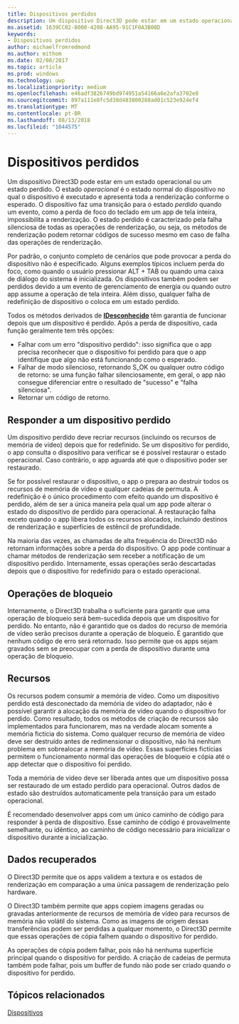 ```yaml
---
title: Dispositivos perdidos
description: Um dispositivo Direct3D pode estar em um estado operacional ou perdido.
ms.assetid: 1639CC02-8000-4208-AA95-91C1F0A3B08D
keywords:
- Dispositivos perdidos
author: michaelfromredmond
ms.author: mithom
ms.date: 02/08/2017
ms.topic: article
ms.prod: windows
ms.technology: uwp
ms.localizationpriority: medium
ms.openlocfilehash: e46adf3826749bd974951a54166a6e2afa3702e8
ms.sourcegitcommit: 897a111e8fc5d38d483800288ad01c523e924ef4
ms.translationtype: MT
ms.contentlocale: pt-BR
ms.lasthandoff: 08/13/2018
ms.locfileid: "1044575"
---
```

# <a name="lost-devices"></a>Dispositivos perdidos


Um dispositivo Direct3D pode estar em um estado operacional ou um estado perdido. O estado *operacional* é o estado normal do dispositivo no qual o dispositivo é executado e apresenta toda a renderização conforme o esperado. O dispositivo faz uma transição para o estado *perdido* quando um evento, como a perda de foco do teclado em um app de tela inteira, impossibilita a renderização. O estado perdido é caracterizado pela falha silenciosa de todas as operações de renderização, ou seja, os métodos de renderização podem retornar códigos de sucesso mesmo em caso de falha das operações de renderização.

Por padrão, o conjunto completo de cenários que pode provocar a perda do dispositivo não é especificado. Alguns exemplos típicos incluem perda do foco, como quando o usuário pressionar ALT + TAB ou quando uma caixa de diálogo do sistema é inicializada. Os dispositivos também podem ser perdidos devido a um evento de gerenciamento de energia ou quando outro app assume a operação de tela inteira. Além disso, qualquer falha de redefinição de dispositivo o coloca em um estado perdido.

Todos os métodos derivados de [**IDesconhecido**](https://msdn.microsoft.com/library/windows/desktop/ms680509) têm garantia de funcionar depois que um dispositivo é perdido. Após a perda de dispositivo, cada função geralmente tem três opções:

-   Falhar com um erro "dispositivo perdido": isso significa que o app precisa reconhecer que o dispositivo foi perdido para que o app identifique que algo não está funcionando como o esperado.
-   Falhar de modo silencioso, retornando S\_OK ou qualquer outro código de retorno: se uma função falhar silenciosamente, em geral, o app não consegue diferenciar entre o resultado de "sucesso" e "falha silenciosa".
-   Retornar um código de retorno.

## <a name="span-idrespondingtoalostdevicespanspan-idrespondingtoalostdevicespanspan-idrespondingtoalostdevicespanresponding-to-a-lost-device"></a><span id="Responding_to_a_Lost_Device"></span><span id="responding_to_a_lost_device"></span><span id="RESPONDING_TO_A_LOST_DEVICE"></span>Responder a um dispositivo perdido


Um dispositivo perdido deve recriar recursos (incluindo os recursos de memória de vídeo) depois que for redefinido. Se um dispositivo for perdido, o app consulta o dispositivo para verificar se é possível restaurar o estado operacional. Caso contrário, o app aguarda até que o dispositivo poder ser restaurado.

Se for possível restaurar o dispositivo, o app o prepara ao destruir todos os recursos de memória de vídeo e qualquer cadeias de permuta. A redefinição é o único procedimento com efeito quando um dispositivo é perdido, além de ser a única maneira pela qual um app pode alterar o estado do dispositivo de perdido para operacional. A restauração falha exceto quando o app libera todos os recursos alocados, incluindo destinos de renderização e superfícies de estêncil de profundidade.

Na maioria das vezes, as chamadas de alta frequência do Direct3D não retornam informações sobre a perda do dispositivo. O app pode continuar a chamar métodos de renderização sem receber a notificação de um dispositivo perdido. Internamente, essas operações serão descartadas depois que o dispositivo for redefinido para o estado operacional.

## <a name="span-idlockingoperationsspanspan-idlockingoperationsspanspan-idlockingoperationsspanlocking-operations"></a><span id="Locking_Operations"></span><span id="locking_operations"></span><span id="LOCKING_OPERATIONS"></span>Operações de bloqueio


Internamente, o Direct3D trabalha o suficiente para garantir que uma operação de bloqueio será bem-sucedida depois que um dispositivo for perdido. No entanto, não é garantido que os dados do recurso de memória de vídeo serão precisos durante a operação de bloqueio. É garantido que nenhum código de erro será retornado. Isso permite que os apps sejam gravados sem se preocupar com a perda de dispositivo durante uma operação de bloqueio.

## <a name="span-idresourcesspanspan-idresourcesspanspan-idresourcesspanresources"></a><span id="Resources"></span><span id="resources"></span><span id="RESOURCES"></span>Recursos


Os recursos podem consumir a memória de vídeo. Como um dispositivo perdido está desconectado da memória de vídeo do adaptador, não é possível garantir a alocação da memória de vídeo quando o dispositivo for perdido. Como resultado, todos os métodos de criação de recursos são implementados para funcionarem, mas na verdade alocam somente a memória fictícia do sistema. Como qualquer recurso de memória de vídeo deve ser destruído antes de redimensionar o dispositivo, não há nenhum problema em sobrealocar a memória de vídeo. Essas superfícies fictícias permitem o funcionamento normal das operações de bloqueio e cópia até o app detectar que o dispositivo foi perdido.

Toda a memória de vídeo deve ser liberada antes que um dispositivo possa ser restaurado de um estado perdido para operacional. Outros dados de estado são destruídos automaticamente pela transição para um estado operacional.

É recomendado desenvolver apps com um único caminho de código para responder à perda de dispositivo. Esse caminho de código é provavelmente semelhante, ou idêntico, ao caminho de código necessário para inicializar o dispositivo durante a inicialização.

## <a name="span-idretrieveddataspanspan-idretrieveddataspanspan-idretrieveddataspanretrieved-data"></a><span id="Retrieved_Data"></span><span id="retrieved_data"></span><span id="RETRIEVED_DATA"></span>Dados recuperados


O Direct3D permite que os apps validem a textura e os estados de renderização em comparação a uma única passagem de renderização pelo hardware.

O Direct3D também permite que apps copiem imagens geradas ou gravadas anteriormente de recursos de memória de vídeo para recursos de memória não volátil do sistema. Como as imagens de origem dessas transferências podem ser perdidas a qualquer momento, o Direct3D permite que essas operações de cópia falhem quando o dispositivo for perdido.

As operações de cópia podem falhar, pois não há nenhuma superfície principal quando o dispositivo for perdido. A criação de cadeias de permuta também pode falhar, pois um buffer de fundo não pode ser criado quando o dispositivo for perdido.

## <a name="span-idrelated-topicsspanrelated-topics"></a><span id="related-topics"></span>Tópicos relacionados


[Dispositivos](devices.md)

 

 




